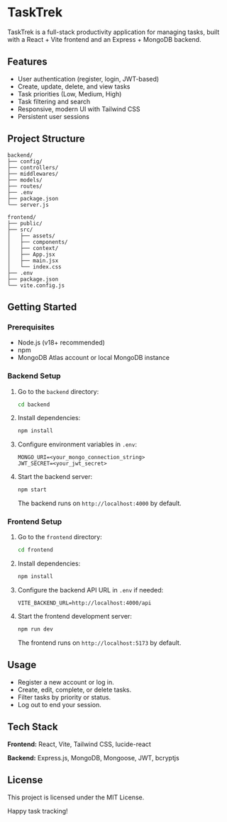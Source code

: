 # TaskTrek

TaskTrek is a full-stack productivity application for managing tasks, built with a React + Vite frontend and an Express + MongoDB backend.

## Features

* User authentication (register, login, JWT-based)
* Create, update, delete, and view tasks
* Task priorities (Low, Medium, High)
* Task filtering and search
* Responsive, modern UI with Tailwind CSS
* Persistent user sessions

## Project Structure

```
backend/
├── config/
├── controllers/
├── middlewares/
├── models/
├── routes/
├── .env
├── package.json
└── server.js

frontend/
├── public/
├── src/
│   ├── assets/
│   ├── components/
│   ├── context/
│   ├── App.jsx
│   ├── main.jsx
│   └── index.css
├── .env
├── package.json
└── vite.config.js
```

## Getting Started

### Prerequisites

* Node.js (v18+ recommended)
* npm
* MongoDB Atlas account or local MongoDB instance

### Backend Setup

1. Go to the `backend` directory:

   ```sh
   cd backend
   ```

2. Install dependencies:

   ```sh
   npm install
   ```

3. Configure environment variables in `.env`:

   ```env
   MONGO_URI=<your_mongo_connection_string>
   JWT_SECRET=<your_jwt_secret>
   ```

4. Start the backend server:

   ```sh
   npm start
   ```

   The backend runs on `http://localhost:4000` by default.

### Frontend Setup

1. Go to the `frontend` directory:

   ```sh
   cd frontend
   ```

2. Install dependencies:

   ```sh
   npm install
   ```

3. Configure the backend API URL in `.env` if needed:

   ```env
   VITE_BACKEND_URL=http://localhost:4000/api
   ```

4. Start the frontend development server:

   ```sh
   npm run dev
   ```

   The frontend runs on `http://localhost:5173` by default.

## Usage

* Register a new account or log in.
* Create, edit, complete, or delete tasks.
* Filter tasks by priority or status.
* Log out to end your session.

## Tech Stack

**Frontend:** React, Vite, Tailwind CSS, lucide-react

**Backend:** Express.js, MongoDB, Mongoose, JWT, bcryptjs

## License

This project is licensed under the MIT License.

Happy task tracking!
